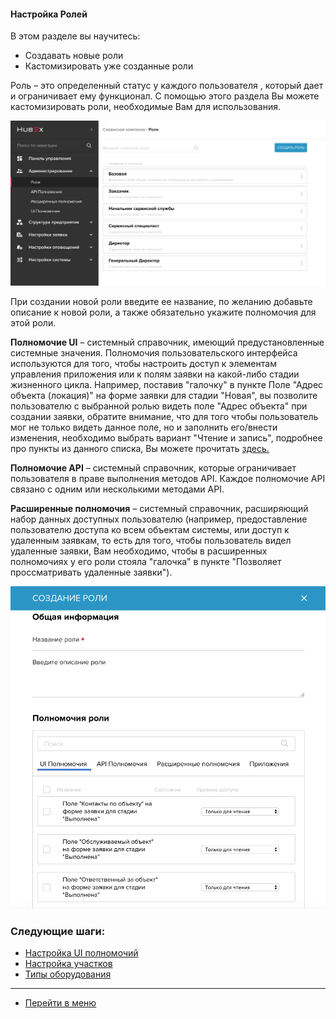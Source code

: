 #### Настройка Ролей
В этом разделе вы научитесь:
- Создавать новые роли
- Кастомизировать уже созданные роли

Роль – это определенный статус у каждого пользователя , который дает и ограничивает ему функционал. С помощью этого раздела Вы можете кастомизировать роли, необходимые Вам для использования.

![Role1](/attachments/images/FAQ/ADMIN/Roles/role1.png)

При создании новой роли введите ее название, по желанию добавьте описание к новой роли, а также обязательно укажите полномочия для этой роли.

<b>Полномочие UI</b> – системный справочник, имеющий предустановленные системные значения. Полномочия пользовательского интерфейса используются для того, чтобы настроить доступ к элементам управления приложения или к полям заявки на какой-либо стадии жизненного цикла. Например, поставив "галочку" в пункте Поле "Адрес объекта (локация)" на форме заявки для стадии "Новая", вы позволите пользователю с выбранной ролью видеть поле "Адрес объекта" при создании заявки, обратите внимание, что для того чтобы пользователь мог не только видеть данное поле, но и заполнить его/внести изменения, необходимо выбрать вариант "Чтение и запись", подробнее про пункты из данного списка, Вы можете прочитать [здесь.](https://wiki.hubex.ru/docs/FAQ/RU/admin/ElementsOfInterface.html)

<b>Полномочие API</b> – системный справочник, которые ограничивает пользователя в праве выполнения методов API. Каждое полномочие API связано с одним или несколькими методами API.

<b>Расширенные полномочия</b> – системный справочник, расширяющий набор данных доступных пользователю (например, предоставление пользователю доступа ко всем объектам системы, или доступ к удаленным заявкам, то есть для того, чтобы пользователь видел удаленные заявки, Вам необходимо, чтобы в расширенных полномочиях у его роли стояла "галочка" в пункте "Позволяет проссматривать удаленные заявки").

![Role2](/attachments/images/FAQ/ADMIN/Roles/role2.png)



### Следующие шаги:
- [Настройка UI полномочий](./UI_Permissions.md)
- [Настройка участков](./Places.md)
- [Типы оборудования](./ObjectsType.md)



____
- [Перейти в меню](http://wiki.hubex.ru)
